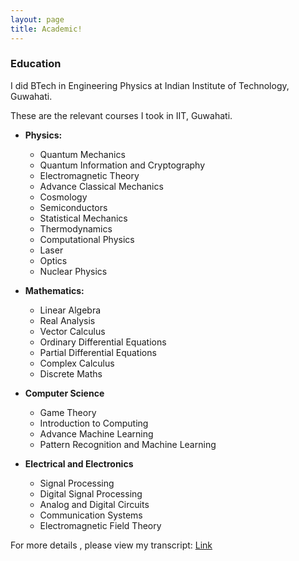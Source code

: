 ```yaml
---
layout: page
title: Academic!
---
```


### Education

I did BTech in Engineering Physics at Indian Institute of Technology, Guwahati.

These are the relevant courses I took in IIT, Guwahati.

* <b> Physics: </b> 
  * Quantum Mechanics
  * Quantum Information and Cryptography
  * Electromagnetic Theory
  * Advance Classical Mechanics
  * Cosmology
  * Semiconductors
  * Statistical Mechanics
  * Thermodynamics
  * Computational Physics
  * Laser
  * Optics
  * Nuclear Physics

* <b> Mathematics: </b> 
  * Linear Algebra
  * Real Analysis
  * Vector Calculus
  * Ordinary Differential Equations
  * Partial Differential Equations
  * Complex Calculus
  * Discrete Maths
  
* <b> Computer Science </b>
  * Game Theory
  * Introduction to Computing
  * Advance Machine Learning
  * Pattern Recognition and Machine Learning
  
* <b> Electrical and Electronics </b>
  * Signal Processing
  * Digital Signal Processing
  * Analog and Digital Circuits
  * Communication Systems
  * Electromagnetic Field Theory
  
 For more details , please view my transcript: [Link](https://drive.google.com/file/d/0B4pPnLobYf-HWjhmb09hX09EUFk/view?usp=sharing)
 
 
  
